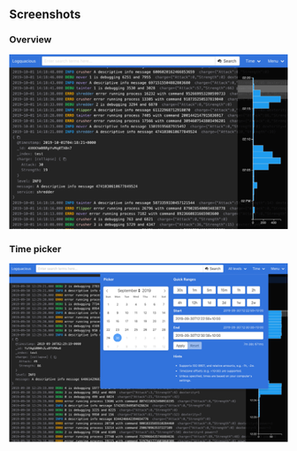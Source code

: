 ## Screenshots

### Overview
![Overview](./overview.png)

### Time picker
![Time picker](./picker.png)

